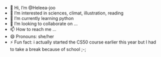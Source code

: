- 👋 Hi, I’m @Heleea-joo
- 👀 I’m interested in sciences, climat, illustration, reading
- 🌱 I’m currently learning python
- 💞️ I’m looking to collaborate on ...
- 📫 How to reach me ...
- 😄 Pronouns: she/her
- ⚡ Fun fact: i actually started the CS50 course earlier this year but I had to take a break because of school ;-;

<!---
Heleea-joo/Heleea-joo is a ✨ special ✨ repository because its `README.md` (this file) appears on your GitHub profile.
You can click the Preview link to take a look at your changes.
--->
